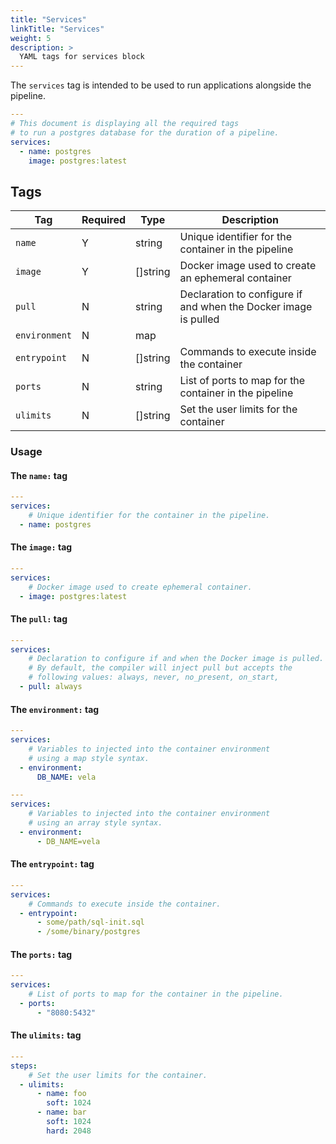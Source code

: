```yaml
---
title: "Services"
linkTitle: "Services"
weight: 5
description: >
  YAML tags for services block
---
```


The `services` tag is intended to be used to run applications alongside the pipeline.

```yaml
---
# This document is displaying all the required tags
# to run a postgres database for the duration of a pipeline.
services: 
  - name: postgres
    image: postgres:latest
```

## Tags

| Tag           | Required | Type            | Description                                                     |
|---------------|----------|-----------------|-----------------------------------------------------------------|
| `name`        | Y        | string          | Unique identifier for the container in the pipeline             |
| `image`       | Y        | []string        | Docker image used to create an ephemeral container              |
| `pull`        | N        | string          | Declaration to configure if and when the Docker image is pulled |
| `environment` | N        | map || []string | Variables to inject into the container environment              |
| `entrypoint`  | N        | []string        | Commands to execute inside the container                        |
| `ports`       | N        | string          | List of ports to map for the container in the pipeline          |
| `ulimits`     | N        | []string        | Set the user limits for the container                           |

### Usage

#### The `name:` tag

```yaml
---
services: 
    # Unique identifier for the container in the pipeline.
  - name: postgres
```

#### The `image:` tag

```yaml
---
services: 
    # Docker image used to create ephemeral container.
  - image: postgres:latest
```

#### The `pull:` tag

```yaml
---
services: 
    # Declaration to configure if and when the Docker image is pulled.
    # By default, the compiler will inject pull but accepts the 
    # following values: always, never, no_present, on_start, 
  - pull: always
```

#### The `environment:` tag

```yaml
---
services: 
    # Variables to injected into the container environment
    # using a map style syntax.
  - environment:
      DB_NAME: vela
```

```yaml
---
services: 
    # Variables to injected into the container environment
    # using an array style syntax.
  - environment:
      - DB_NAME=vela
```

#### The `entrypoint:` tag

```yaml
---
services: 
    # Commands to execute inside the container.
  - entrypoint:
      - some/path/sql-init.sql
      - /some/binary/postgres
```

#### The `ports:` tag

```yaml
---
services: 
    # List of ports to map for the container in the pipeline.
  - ports: 
      - "8080:5432"
```

#### The `ulimits:` tag

```yaml
---
steps:
    # Set the user limits for the container.  
  - ulimits:
      - name: foo
        soft: 1024
      - name: bar
        soft: 1024
        hard: 2048
```